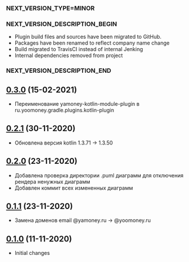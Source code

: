 ### NEXT_VERSION_TYPE=MINOR
### NEXT_VERSION_DESCRIPTION_BEGIN
* Plugin build files and sources have been migrated to GitHub.
* Packages have been renamed to reflect company name change
* Build migrated to TravisCI instead of internal Jenking
* Internal dependencies removed from project
### NEXT_VERSION_DESCRIPTION_END
## [0.3.0]() (15-02-2021)

* Переименование yamoney-kotlin-module-plugin в ru.yoomoney.gradle.plugins.kotlin-plugin

## [0.2.1]() (30-11-2020)

* Обновлена версия kotlin 1.3.71 -> 1.3.50

## [0.2.0]() (23-11-2020)

* Добавлена проверка директории .puml диаграмм для отключения рендера ненужных диаграмм
* Добавлен коммит всех измененных диаграмм

## [0.1.1]() (23-11-2020)

* Замена доменов email @yamoney.ru -> @yoomoney.ru

## [0.1.0]() (11-11-2020)

* Initial changes